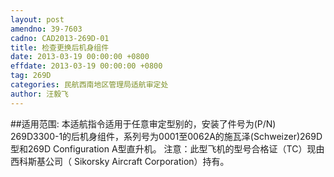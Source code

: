 ```yaml
---
layout: post
amendno: 39-7603
cadno: CAD2013-269D-01
title: 检查更换后机身组件
date: 2013-03-19 00:00:00 +0800
effdate: 2013-03-19 00:00:00 +0800
tag: 269D
categories: 民航西南地区管理局适航审定处
author: 汪毅飞
---
```


##适用范围:
本适航指令适用于任意审定型别的，安装了件号为(P/N) 269D3300-1的后机身组件，系列号为0001至0062A的施瓦泽(Schweizer)269D型和269D Configuration A型直升机。
注意：此型飞机的型号合格证（TC）现由西科斯基公司（ Sikorsky Aircraft Corporation）持有。

